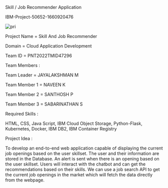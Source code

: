 Skill / Job Recommender Application

IBM-Project-50652-1660920476

![pri](https://user-images.githubusercontent.com/113616060/204318441-a008208e-327c-4e7b-b61e-c2847f199217.png)


Project Name	=   Skill And Job Recommender

Domain	  =  Cloud Application Development

Team ID   =	PNT2022TMID47296



Team Members :

Team Leader    =	JAYALAKSHMAN M

Team Member 1   =	NAVEEN K

Team Member 2	=   SANTHOSH P

Team Member 3	 =  SABARINATHAN S


Required Skills :

HTML, CSS, Java Script, IBM Cloud Object Storage, Python-Flask, Kubernetes, Docker, IBM DB2, IBM Container Registry


Project Idea :

To develop an end-to-end web application capable of displaying the current job openings based on the user skillset. The user and their information are stored in the Database. An alert is sent when there is an opening based on the user skillset. Users will interact with the chatbot and can get the recommendations based on their skills. We can use a job search API to get the current job openings in the market which will fetch the data directly from the webpage.





















